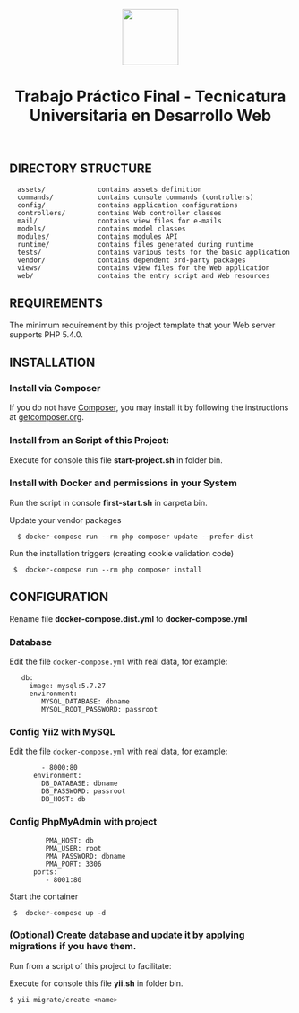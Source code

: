 <p align="center">
    <a href="https://www.uncoma.edu.ar" target="_blank">
        <img src="https://www.uncoma.edu.ar/wp-content/uploads/2018/04/LOGOUNC-e1522858761795.png" height="100px">
    </a>
    <h1 align="center">Trabajo Práctico Final - Tecnicatura Universitaria en Desarrollo Web</h1>
    <br>
</p>

DIRECTORY STRUCTURE
-------------------

      assets/             contains assets definition
      commands/           contains console commands (controllers)
      config/             contains application configurations
      controllers/        contains Web controller classes
      mail/               contains view files for e-mails
      models/             contains model classes
      modules/            contains modules API
      runtime/            contains files generated during runtime
      tests/              contains various tests for the basic application
      vendor/             contains dependent 3rd-party packages
      views/              contains view files for the Web application
      web/                contains the entry script and Web resources



REQUIREMENTS
------------

The minimum requirement by this project template that your Web server supports PHP 5.4.0.


INSTALLATION
------------

### Install via Composer

If you do not have [Composer](http://getcomposer.org/), you may install it by following the instructions
at [getcomposer.org](http://getcomposer.org/doc/00-intro.md#installation-nix).


### Install from an Script of this Project:

Execute for console this file **start-project.sh** in folder bin. 


### Install with Docker and permissions in your System

Run the script in console **first-start.sh** in carpeta bin.

Update your vendor packages
 ```
   $ docker-compose run --rm php composer update --prefer-dist
 ```   
Run the installation triggers (creating cookie validation code)
 ```
  $  docker-compose run --rm php composer install    
  ```   
    
CONFIGURATION
-------------
Rename file **docker-compose.dist.yml** to **docker-compose.yml**

### Database

Edit the file `docker-compose.yml` with real data, for example:

```services:
   db:
     image: mysql:5.7.27
     environment:
        MYSQL_DATABASE: dbname
        MYSQL_ROOT_PASSWORD: passroot
```
### Config Yii2 with MySQL

Edit the file `docker-compose.yml` with real data, for example:

```   ports:
        - 8000:80
      environment:
        DB_DATABASE: dbname
        DB_PASSWORD: passroot
        DB_HOST: db
```
### Config PhpMyAdmin with project
```
         PMA_HOST: db
         PMA_USER: root
         PMA_PASSWORD: dbname
         PMA_PORT: 3306
      ports:
         - 8001:80
```     
Start the container
 ```
  $  docker-compose up -d
 ```   
### (Optional) Create  database and update it by applying migrations if you have them.

 Run from a script of this project to facilitate:

Execute for console this file **yii.sh** in folder bin. 
   ```
 $ yii migrate/create <name>
   ```
